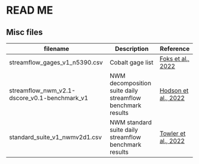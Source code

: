 # READ ME
## Misc files

| filename | Description | Reference |
| -------- | ----------- | --------- |
| streamflow_gages_v1_n5390.csv | Cobalt gage list | [Foks et al., 2022](https://www.sciencebase.gov/catalog/item/6181ac65d34e9f2789e44897) |
| streamflow_nwm_v2.1-dscore_v0.1-benchmark_v1 | NWM decomposition suite daily streamflow benchmark results | [Hodson et al., 2022](https://www.sciencebase.gov/catalog/item/61d4c9e9d34ed79293fe91b4) |
| standard_suite_v1_nwmv2d1.csv | NWM standard suite daily streamflow benchmark results | [Towler et al., 2022](https://www.sciencebase.gov/catalog/item/62336af9d34ec9f19eeb48fd) |


